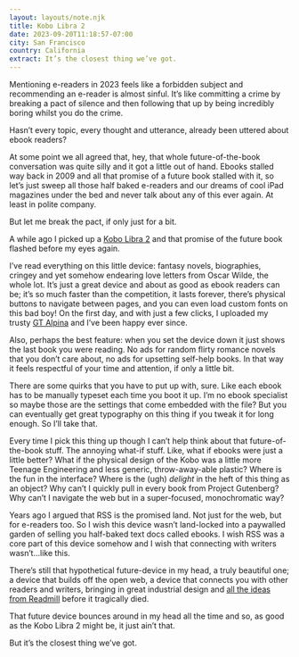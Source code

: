 ```yaml
---
layout: layouts/note.njk
title: Kobo Libra 2
date: 2023-09-20T11:18:57-07:00
city: San Francisco
country: California
extract: It’s the closest thing we’ve got.
---
```


Mentioning e-readers in 2023 feels like a forbidden subject and recommending an e-reader is almost sinful. It’s like committing a crime by breaking a pact of silence and then following that up by being incredibly boring whilst you do the crime.

Hasn’t every topic, every thought and utterance, already been uttered about ebook readers?

At some point we all agreed that, hey, that whole future-of-the-book conversation was quite silly and it got a little out of hand. Ebooks stalled way back in 2009 and all that promise of a future book stalled with it, so let’s just sweep all those half baked e-readers and our dreams of cool iPad magazines under the bed and never talk about any of this ever again. At least in polite company.

But let me break the pact, if only just for a bit.

A while ago I picked up a [Kobo Libra 2](https://uk.kobobooks.com/collections/ereaders/products/kobo-libra-2) and that promise of the future book flashed before my eyes again.

I’ve read everything on this little device: fantasy novels, biographies, cringey and yet somehow endearing love letters from Oscar Wilde, the whole lot. It’s just a great device and about as good as ebook readers can be; it’s so much faster than the competition, it lasts forever, there’s physical buttons to navigate between pages, and you can even load custom fonts on this bad boy! On the first day, and with just a few clicks, I uploaded my trusty [GT Alpina](https://www.gt-alpina.com/) and I’ve been happy ever since.

Also, perhaps the best feature: when you set the device down it just shows the last book you were reading. No ads for random flirty romance novels that you don’t care about, no ads for upsetting self-help books. In that way it feels respectful of your time and attention, if only a little bit.

There are some quirks that you have to put up with, sure. Like each ebook has to be manually typeset each time you boot it up. I’m no ebook specialist so maybe those are the settings that come embedded with the file? But you can eventually get great typography on this thing if you tweak it for long enough. So I’ll take that.

Every time I pick this thing up though I can’t help think about that future-of-the-book stuff. The annoying what-if stuff. Like, what if ebooks were just a little better? What if the physical design of the Kobo was a little more Teenage Engineering and less generic, throw-away-able plastic? Where is the fun in the interface? Where is the (ugh) _delight_ in the heft of this thing as an object? Why can’t I quickly pull in every book from Project Gutenberg? Why can’t I navigate the web but in a super-focused, monochromatic way?

Years ago I argued that RSS is the promised land. Not just for the web, but for e-readers too. So I wish this device wasn’t land-locked into a paywalled garden of selling you half-baked text docs called ebooks. I wish RSS was a core part of this device somehow and I wish that connecting with writers wasn’t...like this.

There’s still that hypothetical future-device in my head, a truly beautiful one; a device that builds off the open web, a device that connects you with other readers and writers, bringing in great industrial design and [all the ideas from Readmill](https://medium.com/digital-humanities/readmill-a-review-c7936e96bbac) before it tragically died.

That future device bounces around in my head all the time and so, as good as the Kobo Libra 2 might be, it just ain’t that.

But it’s the closest thing we’ve got.
